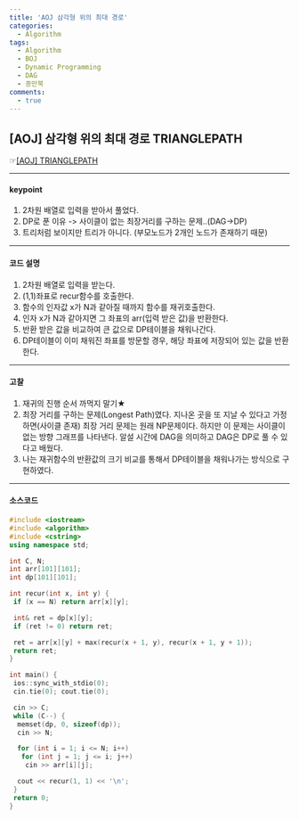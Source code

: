 ```yaml
---
title: 'AOJ 삼각형 위의 최대 경로'
categories:
  - Algorithm
tags:
  - Algorithm
  - BOJ
  - Dynamic Programming
  - DAG
  - 종만북
comments:
  - true
---
```


## [AOJ] 삼각형 위의 최대 경로 TRIANGLEPATH

☞[[AOJ] TRIANGLEPATH](https://www.algospot.com/judge/problem/read/TRIANGLEPATH)

---

#### keypoint

1. 2차원 배열로 입력을 받아서 풀었다.
2. DP로 푼 이유 -> 사이클이 없는 최장거리를 구하는 문제..(DAG->DP)
3. 트리처럼 보이지만 트리가 아니다. (부모노드가 2개인 노드가 존재하기 때문)

---

#### 코드 설명

1. 2차원 배열로 입력을 받는다.
2. (1,1)좌표로 recur함수를 호출한다.
3. 함수의 인자값 x가 N과 같아질 때까지 함수를 재귀호출한다.
4. 인자 x가 N과 같아지면 그 좌표의 arr(입력 받은 값)을 반환한다.
5. 반환 받은 값을 비교하여 큰 값으로 DP테이블을 채워나간다.
6. DP테이블이 이미 채워진 좌표를 방문할 경우, 해당 좌표에 저장되어 있는 값을 반환한다.

---

#### 고찰

1. 재귀의 진행 순서 까먹지 말기★
2. 최장 거리를 구하는 문제(Longest Path)였다. 지나온 곳을 또 지날 수 있다고 가정하면(사이클 존재) 최장 거리 문제는 원래 NP문제이다. 하지만 이 문제는 사이클이 없는 방향 그래프를 나타낸다. 알설 시간에 DAG을 의미하고 DAG은 DP로 풀 수 있다고 배웠다.
3. 나는 재귀함수의 반환값의 크기 비교를 통해서 DP테이블을 채워나가는 방식으로 구현하였다.

---

#### 소스코드

```cpp
#include <iostream>
#include <algorithm>
#include <cstring>
using namespace std;

int C, N;
int arr[101][101];
int dp[101][101];

int recur(int x, int y) {
 if (x == N) return arr[x][y];

 int& ret = dp[x][y];
 if (ret != 0) return ret;

 ret = arr[x][y] + max(recur(x + 1, y), recur(x + 1, y + 1));
 return ret;
}

int main() {
 ios::sync_with_stdio(0);
 cin.tie(0); cout.tie(0);

 cin >> C;
 while (C--) {
  memset(dp, 0, sizeof(dp));
  cin >> N;

  for (int i = 1; i <= N; i++)
   for (int j = 1; j <= i; j++)
    cin >> arr[i][j];

  cout << recur(1, 1) << '\n';
 }
 return 0;
}
```

